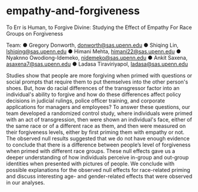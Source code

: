 # empathy-and-forgiveness
To Err is Human, to Forgive Divine: Studying the Effect of Empathy For Race Groups on Forgiveness

Team:
● Gregory Donworth, donworth@sas.upenn.edu
● Shiqing Lin, lshiqing@sas.upenn.edu
● Himani Mehta, himani22@sas.upenn.edu
● Nyaknno Owodiong-Idemeko, nidemeko@sas.upenn.edu
● Ankit Saxena, asaxena7@sas.upenn.edu
● Ladasa Tiraviriyapol, ladasa@sas.upenn.edu

Studies show that people are more forgiving when primed with questions or social prompts that require them to put themselves into the other person's shoes. But, how do racial differences of the transgressor factor into an individual's ability to forgive and how do these differences affect policy decisions in judicial rulings, police officer training, and corporate applications for managers and employees? To answer these questions, our team developed a randomized control study, where individuals were primed with an act of transgression, then were shown an individual's face, either of the same race or of a different race as them, and then were measured on their forgiveness levels, either by first priming them with empathy or not. The observed null results suggested that we do not have enough evidence to conclude that there is a difference between people’s level of forgiveness when primed with different race groups. These null effects gave us a deeper understanding of how individuals perceive in-group and out-group identities when presented with pictures of people. We conclude with possible explanations for the observed null effects for race-related priming and discuss interesting age- and gender-related effects that were observed in our analyses.
